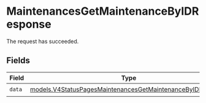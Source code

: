 # MaintenancesGetMaintenanceByIDResponse

The request has succeeded.


## Fields

| Field                                                                                                                          | Type                                                                                                                           | Required                                                                                                                       | Description                                                                                                                    |
| ------------------------------------------------------------------------------------------------------------------------------ | ------------------------------------------------------------------------------------------------------------------------------ | ------------------------------------------------------------------------------------------------------------------------------ | ------------------------------------------------------------------------------------------------------------------------------ |
| `data`                                                                                                                         | [models.V4StatusPagesMaintenancesGetMaintenanceByIDResponse](../models/v4statuspagesmaintenancesgetmaintenancebyidresponse.md) | :heavy_check_mark:                                                                                                             | N/A                                                                                                                            |